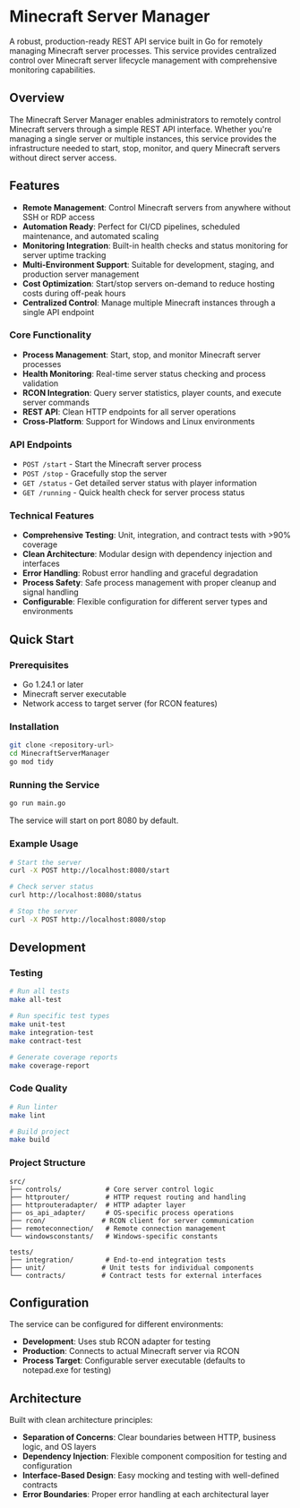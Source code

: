# Minecraft Server Manager

A robust, production-ready REST API service built in Go for remotely managing Minecraft server processes. This service provides centralized control over Minecraft server lifecycle management with comprehensive monitoring capabilities.

## Overview

The Minecraft Server Manager enables administrators to remotely control Minecraft servers through a simple REST API interface. Whether you're managing a single server or multiple instances, this service provides the infrastructure needed to start, stop, monitor, and query Minecraft servers without direct server access.

## Features

- **Remote Management**: Control Minecraft servers from anywhere without SSH or RDP access
- **Automation Ready**: Perfect for CI/CD pipelines, scheduled maintenance, and automated scaling
- **Monitoring Integration**: Built-in health checks and status monitoring for server uptime tracking
- **Multi-Environment Support**: Suitable for development, staging, and production server management
- **Cost Optimization**: Start/stop servers on-demand to reduce hosting costs during off-peak hours
- **Centralized Control**: Manage multiple Minecraft instances through a single API endpoint


### Core Functionality
- **Process Management**: Start, stop, and monitor Minecraft server processes
- **Health Monitoring**: Real-time server status checking and process validation
- **RCON Integration**: Query server statistics, player counts, and execute server commands
- **REST API**: Clean HTTP endpoints for all server operations
- **Cross-Platform**: Support for Windows and Linux environments

### API Endpoints
- `POST /start` - Start the Minecraft server process
- `POST /stop` - Gracefully stop the server
- `GET /status` - Get detailed server status with player information
- `GET /running` - Quick health check for server process status

### Technical Features
- **Comprehensive Testing**: Unit, integration, and contract tests with >90% coverage
- **Clean Architecture**: Modular design with dependency injection and interfaces
- **Error Handling**: Robust error handling and graceful degradation
- **Process Safety**: Safe process management with proper cleanup and signal handling
- **Configurable**: Flexible configuration for different server types and environments

## Quick Start

### Prerequisites
- Go 1.24.1 or later
- Minecraft server executable
- Network access to target server (for RCON features)

### Installation
```bash
git clone <repository-url>
cd MinecraftServerManager
go mod tidy
```

### Running the Service
```bash
go run main.go
```

The service will start on port 8080 by default.

### Example Usage
```bash
# Start the server
curl -X POST http://localhost:8080/start

# Check server status
curl http://localhost:8080/status

# Stop the server
curl -X POST http://localhost:8080/stop
```

## Development

### Testing
```bash
# Run all tests
make all-test

# Run specific test types
make unit-test
make integration-test
make contract-test

# Generate coverage reports
make coverage-report
```

### Code Quality
```bash
# Run linter
make lint

# Build project
make build
```

### Project Structure
```
src/
├── controls/           # Core server control logic
├── httprouter/         # HTTP request routing and handling
├── httprouteradapter/  # HTTP adapter layer
├── os_api_adapter/     # OS-specific process operations
├── rcon/              # RCON client for server communication
├── remoteconnection/   # Remote connection management
└── windowsconstants/   # Windows-specific constants

tests/
├── integration/        # End-to-end integration tests
├── unit/              # Unit tests for individual components
└── contracts/         # Contract tests for external interfaces
```

## Configuration

The service can be configured for different environments:
- **Development**: Uses stub RCON adapter for testing
- **Production**: Connects to actual Minecraft server via RCON
- **Process Target**: Configurable server executable (defaults to notepad.exe for testing)

## Architecture

Built with clean architecture principles:
- **Separation of Concerns**: Clear boundaries between HTTP, business logic, and OS layers
- **Dependency Injection**: Flexible component composition for testing and configuration
- **Interface-Based Design**: Easy mocking and testing with well-defined contracts
- **Error Boundaries**: Proper error handling at each architectural layer
